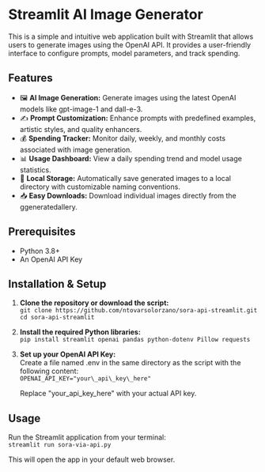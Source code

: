 # **Streamlit AI Image Generator**

This is a simple and intuitive web application built with Streamlit that allows users to generate images using the OpenAI API. It provides a user-friendly interface to configure prompts, model parameters, and track spending.

## **Features**

* 🖼️ **AI Image Generation:** Generate images using the latest OpenAI models like gpt-image-1 and dall-e-3.  
* ✍️ **Prompt Customization:** Enhance prompts with predefined examples, artistic styles, and quality enhancers.  
* 💰 **Spending Tracker:** Monitor daily, weekly, and monthly costs associated with image generation.  
* 📊 **Usage Dashboard:** View a daily spending trend and model usage statistics.  
* 📁 **Local Storage:** Automatically save generated images to a local directory with customizable naming conventions.  
* 📥 **Easy Downloads:** Download individual images directly from the ggeneratedallery.

## **Prerequisites**

* Python 3.8+  
* An OpenAI API Key

## **Installation & Setup**

1. **Clone the repository or download the script:**  
   `git clone https://github.com/ntovarsolorzano/sora-api-streamlit.git`
   `cd sora-api-streamlit`  

2. **Install the required Python libraries:**  
   `pip install streamlit openai pandas python-dotenv Pillow requests`

3. **Set up your OpenAI API Key:**  
   Create a file named .env in the same directory as the script with the following content:  
   `OPENAI_API_KEY="your\_api\_key\_here"`

   Replace "your\_api\_key\_here" with your actual API key.

## **Usage**

Run the Streamlit application from your terminal:  
`streamlit run sora-via-api.py`  

This will open the app in your default web browser.
